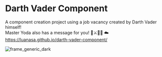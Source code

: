# Darth Vader Component 

A component creation project using a job vacancy created by Darth Vader himself! <br>
Master Yoda also has a message for you! 🌌⚔️🤖🚀
☁️ https://luanasa.github.io/darth-vader-component/

![frame_generic_dark](https://github.com/luanasa/darth-vader-component/assets/38231334/e7bfca49-10ae-4936-8103-ca71769569ef)

